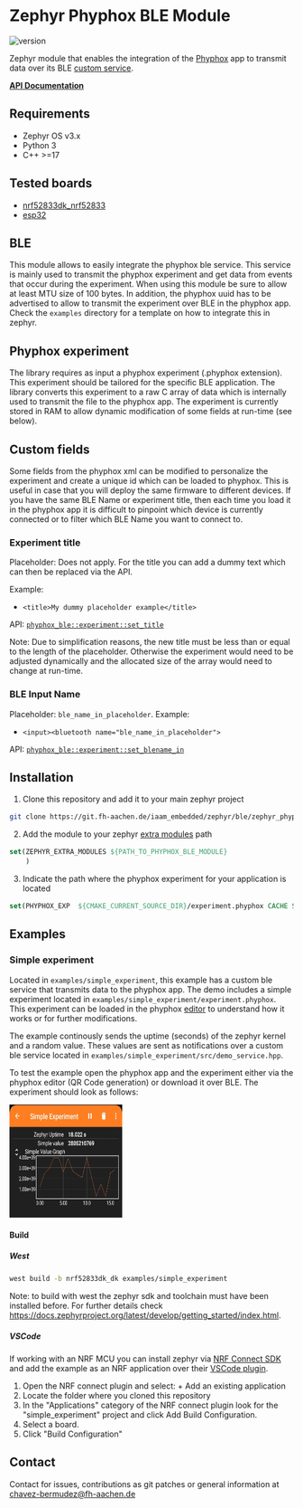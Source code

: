 # Zephyr Phyphox BLE Module

![version](https://img.shields.io/badge/version-1.0.0-blue)

Zephyr module that enables the integration of the [Phyphox](https://phyphox.org/) app to transmit data over its BLE [custom service](https://phyphox.org/wiki/index.php/Bluetooth_Low_Energy).

[**API Documentation**](https://iaam_embedded.pages.fh-aachen.de/zephyr/ble/zephyr_phyphox-ble/)

## Requirements

- Zephyr OS v3.x
- Python 3
- C++ >=17

## Tested boards

- [nrf52833dk_nrf52833](https://docs.zephyrproject.org/2.6.0/boards/arm/nrf52833dk_nrf52833/doc/index.html)
- [esp32](https://docs.zephyrproject.org/latest/boards/xtensa/esp32/doc/index.html)

## BLE

This module allows to easily integrate the phyphox ble service. This service is mainly used to transmit the phyphox experiment and get data from events that occur during the experiment. When using this module be sure to allow at least MTU size of 100 bytes. In addition, the phyphox uuid has to be advertised to allow to transmit the experiment over BLE in the phyphox app. Check the `examples` directory for a template on how to integrate this in zephyr.


## Phyphox experiment

The library requires as input a phyphox experiment (.phyphox extension). This experiment should be tailored for the specific BLE application. The library converts this experiment to a raw C array of data which is internally used to transmit the file to the phyphox app. The experiment is currently stored in RAM to allow dynamic modification of some fields at run-time (see below).

## Custom fields

Some fields from the phyphox xml can be modified to personalize the experiment and create a unique id which can be loaded to phyphox. This is useful in case that you will deploy the same firmware to different devices. If you have the same BLE Name or experiment title, then each time you load it in the phyphox app it is difficult to pinpoint which device is currently connected or to filter which BLE Name you want to connect to. 

### Experiment title

Placeholder: Does not apply. For the title you can add a dummy text which can then be replaced via the API.

Example:
- `<title>My dummy placeholder example</title>`

API: [`phyphox_ble::experiment::set_title`](https://iaam_embedded.pages.fh-aachen.de/zephyr/ble/zephyr_phyphox-ble/#_CPPv4N11phyphox_ble10experiment9set_titleEPc7uint8_t)

Note: Due to simplification reasons, the new title must be less than or equal to the length of the placeholder. Otherwise the experiment would need to be adjusted dynamically and the allocated size of the array would need to change at run-time.

### BLE Input Name

Placeholder: `ble_name_in_placeholder`. Example:
- `<input><bluetooth name="ble_name_in_placeholder">`

API: [`phyphox_ble::experiment::set_blename_in`](https://iaam_embedded.pages.fh-aachen.de/zephyr/ble/zephyr_phyphox-ble/#_CPPv4N11phyphox_ble10experiment14set_blename_inEPc7uint8_t)



## Installation

1. Clone this repository and add it to your main zephyr project

```bash
git clone https://git.fh-aachen.de/iaam_embedded/zephyr/ble/zephyr_phyphox-ble.git --recurse-submodules 
```
2. Add the module to your zephyr [extra modules](https://docs.zephyrproject.org/latest/develop/modules.html) path
```cmake
set(ZEPHYR_EXTRA_MODULES ${PATH_TO_PHYPHOX_BLE_MODULE}
    )
```

3. Indicate the path where the phyphox experiment for your application is located

```cmake
set(PHYPHOX_EXP  ${CMAKE_CURRENT_SOURCE_DIR}/experiment.phyphox CACHE STRING INTERNAL)
```

## Examples

### Simple experiment

Located in `examples/simple_experiment`, this example has a custom ble service that transmits data to the phyphox app. The demo includes a simple experiment located in `examples/simple_experiment/experiment.phyphox`. This experiment can be loaded in the phyphox [editor](https://phyphox.org/editor/) to understand how it works or for further modifications.

The example continously sends the uptime (seconds) of the zephyr kernel and a random value. These values are sent as notifications over a custom ble service located in `examples/simple_experiment/src/demo_service.hpp`.

To test the example open the phyphox app and the experiment either via the phyphox editor (QR Code generation) or download it over BLE. The experiment should look as follows:

<img src="images/simple_experiment.png" width="200" height="200" />

#### Build

##### West

```bash
west build -b nrf52833dk_dk examples/simple_experiment
```

Note: to build with west the zephyr sdk and toolchain must have been installed before. For further details check https://docs.zephyrproject.org/latest/develop/getting_started/index.html.

##### VSCode

If working with an NRF MCU you can install zephyr via [NRF Connect SDK](https://developer.nordicsemi.com/nRF_Connect_SDK/doc/latest/nrf/index.html) and add the example as an NRF application over their [VSCode plugin](https://www.nordicsemi.com/Products/Development-tools/nRF-Connect-for-VS-Code/Tutorials).

1. Open the NRF connect plugin and select: + Add an existing application
2. Locate the folder where you cloned this repository
3. In the "Applications" category of the NRF connect plugin look for the "simple_experiment" project and click Add Build Configuration.
4. Select a board.
5. Click "Build Configuration"  

## Contact

Contact for issues, contributions as git patches or general information at chavez-bermudez@fh-aachen.de
